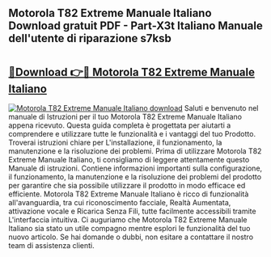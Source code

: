 ## Motorola T82 Extreme Manuale Italiano Download gratuit PDF - Part-X3t Italiano Manuale dell'utente di riparazione s7ksb

# <h2><a href="http://dfb5y3.blite.top/?on=Motorola+T82+Extreme+Manuale+Italiano">🔗Download 👉🔴 Motorola T82 Extreme Manuale Italiano</a></h2>

[![Motorola T82 Extreme Manuale Italiano download](https://i.imgur.com/lujVjoI.png)](http://dfb5y3.blite.top/?on=Motorola+T82+Extreme+Manuale+Italiano)
Saluti e benvenuto nel manuale di Istruzioni per il tuo Motorola T82 Extreme Manuale Italiano appena ricevuto. Questa guida completa è progettata per aiutarti a comprendere e utilizzare tutte le funzionalità e i vantaggi del tuo Prodotto. Troverai istruzioni chiare per L'installazione, il funzionamento, la manutenzione e la risoluzione dei problemi. Prima di utilizzare Motorola T82 Extreme Manuale Italiano, ti consigliamo di leggere attentamente questo Manuale di istruzioni. Contiene informazioni importanti sulla configurazione, il funzionamento, la manutenzione e la risoluzione dei problemi del prodotto per garantire che sia possibile utilizzare il prodotto in modo efficace ed efficiente. Motorola T82 Extreme Manuale Italiano è ricco di funzionalità all'avanguardia, tra cui riconoscimento facciale, Realtà Aumentata, attivazione vocale e Ricarica Senza Fili, tutte facilmente accessibili tramite L'interfaccia intuitiva. Ci auguriamo che Motorola T82 Extreme Manuale Italiano sia stato un utile compagno mentre esplori le funzionalità del tuo nuovo articolo. Se hai domande o dubbi, non esitare a contattare il nostro team di assistenza clienti.
